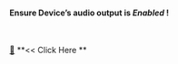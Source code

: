 

 <h4>Ensure Device’s audio output is <i>Enabled</i> !</h4> 

<br />

[🍳](https://player.vimeo.com/video/429245404)  **<< Click Here **
 
 



